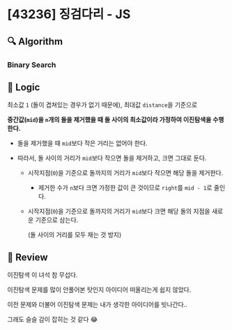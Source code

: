 # [43236] 징검다리 - JS

## :mag: Algorithm

### Binary Search

## :round_pushpin: Logic

최소값 `1` (돌이 겹쳐있는 경우가 없기 때문에), 최대값 `distance`을 기준으로

**중간값(`mid`)을 `n`개의 돌을 제거했을 때 돌 사이의 최소값이라 가정하여 이진탐색을 수행한다.**

- 돌을 제거했을 때 `mid`보다 작은 거리는 없어야 한다.

- 따라서, 돌 사이의 거리가 `mid`보다 작으면 돌을 제거하고, 크면 그대로 둔다.

  - 시작지점(`0`)을 기준으로 돌까지의 거리가 `mid`보다 작으면 해당 돌을 제거한다.

    - 제거한 수가 `n`보다 크면 가정한 값이 큰 것이므로 `right`를 `mid - 1`로 줄인다.

  - 시작지점(`0`)을 기준으로 돌까지의 거리가 `mid`보다 크면 해당 돌의 지점을 새로운 기준으로 삼는다.

    (돌 사이의 거리를 모두 재는 것 방지)

## :memo: Review

이진탐색 이 녀석 참 무섭다.

이진탐색 문제를 많이 안풀어본 탓인지 아이디어 떠올리는게 쉽지 않았다.

이전 문제와 더불어 이진탐색 문제는 내가 생각한 아이디어를 빗나간다..

그래도 슬슬 감이 잡히는 것 같다 😂
